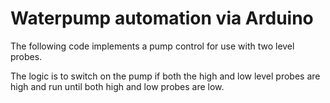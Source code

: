<h1> Waterpump automation via Arduino</h1>

The following code implements a pump control for use with two level probes.

The logic is to switch on the pump if both the high and low level probes are high and run until both high and low probes are low.
